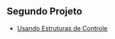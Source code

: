 Segundo Projeto
-----------------------

* [Usando Estruturas de Controle](https://github.com/robsonoduarte/learn-python/tree/master/python-curso-completo/segundo_projeto/estruturas_controle_projetos)
